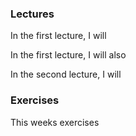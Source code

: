 ### Lectures

In the first lecture, I will 

In the first lecture, I will also

In the second lecture, I will 


### Exercises
This weeks exercises 


